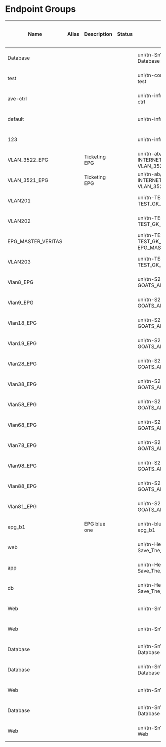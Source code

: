 # Endpoint Groups
| Name | Alias | Description | Status | DN | UID | Annotation | Child Action | Externally Managed By | Local Owner | Monitoring Policy DN | User Domain | Configuration Issues | Configuration State | Exception Tag | Flood On Encapsulation | Forward Control | Has Multicast Source | Is Attribute Based EPG | Is Shared Service Multicast Site EPG | Match T | PC Enforcement Preference | PC Tag | PC Tag Allocation Source | Preference Gr Member | Priority | Scope | Shutdown | Trigger State | TX Id | Modified Timestamp |
| ---- | ----- | ----------- | ------ | -- | --- | ---------- | ------------ | -------------- | ----------- | ---------- | ----------- | -------------------- | ------------------- | ------------- | ---------------------- | --------------- | -------------------- | ---------------------- | ----------------------------------- | ------- | ------------------------- | ------ | ------------------------ | -------------------- | -------- | ----- | -------- | ------------- | ----- | ------------------ |
| Database |  |  |  | uni/tn-SnV/ap-Power_Up/epg-Database | 15374 |  |  |  | local | uni/tn-common/monepg-default | :all: |  | applied |  | disabled |  | no | no | no | AtleastOne | unenforced | 49156 | idmanager | exclude | unspecified | 2850816 | no | triggerable | 8070450532247932791 | 2022-11-17T18:22:50.147+00:00 |
| test |  |  |  | uni/tn-common/ap-default/epg-test | 15374 |  |  |  | local | uni/tn-common/monepg-default | :all: |  | applied |  | disabled |  | no | no | no | AtleastOne | unenforced | 16386 | idmanager | exclude | level3 | 2195456 | no | triggerable | 1729382256910275703 | 2022-11-17T18:56:27.492+00:00 |
| ave-ctrl |  |  |  | uni/tn-infra/ap-ave-ctrl/epg-ave-ctrl | 0 |  |  |  | local | uni/tn-common/monepg-default | all |  | applied |  | disabled |  | no | no | no | AtleastOne | unenforced | 49153 | idmanager | exclude | unspecified | 2293761 | no | triggerable | 5764607523034234882 | 2022-11-17T15:50:04.353+00:00 |
| default |  |  |  | uni/tn-infra/ap-access/epg-default | 0 |  |  |  | local | uni/tn-common/monepg-default | all |  | applied |  | disabled |  | no | no | no | AtleastOne | unenforced | 49154 | idmanager | exclude | unspecified | 16777199 | no | triggerable | 5764607523034234882 | 2022-11-17T15:50:03.855+00:00 |
| 123 |  |  |  | uni/tn-infra/ap-access/epg-123 | 15374 |  |  |  | local | uni/tn-common/monepg-default | :all: |  | applied |  | disabled |  | no | no | no | AtleastOne | unenforced | 49154 | idmanager | exclude | unspecified | 2293761 | no | triggerable | 5764607523034235087 | 2022-11-17T15:52:44.140+00:00 |
| VLAN_3522_EPG |  | Ticketing EPG |  | uni/tn-ab/ap-INTERNET_NAT_shapping_APP/epg-VLAN_3522_EPG | 15374 |  |  |  | local | uni/tn-common/monepg-default | :all: |  | applied |  | disabled |  | no | no | no | AtleastOne | unenforced | 49153 | idmanager | exclude | unspecified | 3047425 | no | triggerable | 14987979559889011060 | 2022-11-17T15:54:12.499+00:00 |
| VLAN_3521_EPG |  | Ticketing EPG |  | uni/tn-ab/ap-INTERNET_NAT_shapping_APP/epg-VLAN_3521_EPG | 15374 |  |  |  | local | uni/tn-common/monepg-default | :all: |  | applied |  | disabled |  | no | no | no | AtleastOne | unenforced | 16388 | idmanager | exclude | unspecified | 3047425 | no | triggerable | 14987979559889011074 | 2022-11-17T15:54:15.679+00:00 |
| VLAN201 |  |  |  | uni/tn-TEST_GK/ap-TEST_GK_VERITAS/epg-VLAN201 | 15374 |  |  |  | local | uni/tn-common/monepg-default | :all: |  | applied |  | disabled |  | no | no | no | AtleastOne | unenforced | 32771 | idmanager | exclude | level3 | 2555904 | no | triggerable | 16140901064495858157 | 2022-11-17T16:03:23.069+00:00 |
| VLAN202 |  |  |  | uni/tn-TEST_GK/ap-TEST_GK_VERITAS/epg-VLAN202 | 15374 |  |  |  | local | uni/tn-common/monepg-default | :all: |  | applied |  | disabled |  | no | no | no | AtleastOne | unenforced | 16388 | idmanager | exclude | level3 | 2555904 | no | triggerable | 16140901064495858157 | 2022-11-17T16:03:23.069+00:00 |
| EPG_MASTER_VERITAS |  |  |  | uni/tn-TEST_GK/ap-TEST_GK_VERITAS/epg-EPG_MASTER_VERITAS | 15374 |  |  |  | local | uni/tn-common/monepg-default | :all: |  | applied |  | disabled |  | no | no | no | AtleastOne | unenforced | 32773 | idmanager | exclude | level3 | 2555904 | no | triggerable | 16140901064495858157 | 2022-11-17T16:03:23.069+00:00 |
| VLAN203 |  |  |  | uni/tn-TEST_GK/ap-TEST_GK_VERITAS/epg-VLAN203 | 15374 |  |  |  | local | uni/tn-common/monepg-default | :all: |  | applied |  | disabled |  | no | no | no | AtleastOne | unenforced | 32772 | idmanager | exclude | level3 | 2555904 | no | triggerable | 16140901064495858157 | 2022-11-17T16:03:23.069+00:00 |
| Vlan8_EPG |  |  |  | uni/tn-S2TBK_HOLDINGS-TN/ap-GOATS_APP/epg-Vlan8_EPG | 15374 |  |  |  | local | uni/tn-common/monepg-default | :all: |  | applied |  | disabled |  | no | no | no | AtleastOne | unenforced | 16390 | idmanager | exclude | unspecified | 2654208 | no | triggerable | 16140901064495858852 | 2022-11-17T16:24:28.261+00:00 |
| Vlan9_EPG |  |  |  | uni/tn-S2TBK_HOLDINGS-TN/ap-GOATS_APP/epg-Vlan9_EPG | 15374 |  |  |  | local | uni/tn-common/monepg-default | :all: |  | applied |  | disabled |  | no | no | no | AtleastOne | unenforced | 49159 | idmanager | exclude | unspecified | 2654208 | no | triggerable | 16140901064495858948 | 2022-11-17T16:27:49.823+00:00 |
| Vlan18_EPG |  |  |  | uni/tn-S2TBK_HOLDINGS-TN/ap-GOATS_APP/epg-Vlan18_EPG | 15374 |  |  |  | local | uni/tn-common/monepg-default | :all: |  | applied |  | disabled |  | no | no | no | AtleastOne | unenforced | 32773 | idmanager | exclude | unspecified | 2654208 | no | triggerable | 16140901064495858954 | 2022-11-17T16:27:51.127+00:00 |
| Vlan19_EPG |  |  |  | uni/tn-S2TBK_HOLDINGS-TN/ap-GOATS_APP/epg-Vlan19_EPG | 15374 |  |  |  | local | uni/tn-common/monepg-default | :all: |  | applied |  | disabled |  | no | no | no | AtleastOne | unenforced | 32774 | idmanager | exclude | unspecified | 2654208 | no | triggerable | 16140901064495858964 | 2022-11-17T16:27:52.370+00:00 |
| Vlan28_EPG |  |  |  | uni/tn-S2TBK_HOLDINGS-TN/ap-GOATS_APP/epg-Vlan28_EPG | 15374 |  |  |  | local | uni/tn-common/monepg-default | :all: |  | applied |  | disabled |  | no | no | no | AtleastOne | unenforced | 16391 | idmanager | exclude | unspecified | 2654208 | no | triggerable | 16140901064495858969 | 2022-11-17T16:27:53.605+00:00 |
| Vlan38_EPG |  |  |  | uni/tn-S2TBK_HOLDINGS-TN/ap-GOATS_APP/epg-Vlan38_EPG | 15374 |  |  |  | local | uni/tn-common/monepg-default | :all: |  | applied |  | disabled |  | no | no | no | AtleastOne | unenforced | 49160 | idmanager | exclude | unspecified | 2654208 | no | triggerable | 16140901064495858977 | 2022-11-17T16:27:54.870+00:00 |
| Vlan58_EPG |  |  |  | uni/tn-S2TBK_HOLDINGS-TN/ap-GOATS_APP/epg-Vlan58_EPG | 15374 |  |  |  | local | uni/tn-common/monepg-default | :all: |  | applied |  | disabled |  | no | no | no | AtleastOne | unenforced | 16392 | idmanager | exclude | unspecified | 2654208 | no | triggerable | 16140901064495858983 | 2022-11-17T16:27:56.088+00:00 |
| Vlan68_EPG |  |  |  | uni/tn-S2TBK_HOLDINGS-TN/ap-GOATS_APP/epg-Vlan68_EPG | 15374 |  |  |  | local | uni/tn-common/monepg-default | :all: |  | applied |  | disabled |  | no | no | no | AtleastOne | unenforced | 32775 | idmanager | exclude | unspecified | 2654208 | no | triggerable | 16140901064495858991 | 2022-11-17T16:27:57.373+00:00 |
| Vlan78_EPG |  |  |  | uni/tn-S2TBK_HOLDINGS-TN/ap-GOATS_APP/epg-Vlan78_EPG | 15374 |  |  |  | local | uni/tn-common/monepg-default | :all: |  | applied |  | disabled |  | no | no | no | AtleastOne | unenforced | 32776 | idmanager | exclude | unspecified | 2654208 | no | triggerable | 16140901064495858999 | 2022-11-17T16:27:58.649+00:00 |
| Vlan98_EPG |  |  |  | uni/tn-S2TBK_HOLDINGS-TN/ap-GOATS_APP/epg-Vlan98_EPG | 15374 |  |  |  | local | uni/tn-common/monepg-default | :all: |  | applied |  | disabled |  | no | no | no | AtleastOne | unenforced | 16393 | idmanager | exclude | unspecified | 2654208 | no | triggerable | 16140901064495859005 | 2022-11-17T16:27:59.891+00:00 |
| Vlan88_EPG |  |  |  | uni/tn-S2TBK_HOLDINGS-TN/ap-GOATS_APP/epg-Vlan88_EPG | 15374 |  |  |  | local | uni/tn-common/monepg-default | :all: |  | applied |  | disabled |  | no | no | no | AtleastOne | unenforced | 49161 | idmanager | exclude | unspecified | 2654208 | no | triggerable | 16140901064495859013 | 2022-11-17T16:28:01.168+00:00 |
| Vlan81_EPG |  |  |  | uni/tn-S2TBK_HOLDINGS-TN/ap-GOATS_APP/epg-Vlan81_EPG | 15374 |  |  |  | local | uni/tn-common/monepg-default | :all: |  | applied |  | disabled |  | no | no | no | AtleastOne | unenforced | 32777 | idmanager | exclude | unspecified | 2654208 | no | triggerable | 16140901064495859021 | 2022-11-17T16:28:02.412+00:00 |
| epg_b1 |  | EPG blue one |  | uni/tn-blue/ap-ap_blue_web/epg-epg_b1 | 15374 |  |  |  | local | uni/tn-common/monepg-default | :all: |  | applied |  | disabled |  | no | no | no | AtleastOne | unenforced | 32771 | idmanager | exclude | unspecified | 2129920 | no | triggerable | 7493989779944507163 | 2022-11-17T16:54:54.083+00:00 |
| web |  |  |  | uni/tn-Heroes/ap-Save_The_Planet/epg-web | 15374 |  |  |  | local | uni/tn-common/monepg-default | :all: |  | applied |  | disabled |  | no | no | no | AtleastOne | unenforced | 49154 | idmanager | exclude | unspecified | 2949120 | no | triggerable | 14411518807585591142 | 2022-11-17T18:22:49.779+00:00 |
| app |  |  |  | uni/tn-Heroes/ap-Save_The_Planet/epg-app | 15374 |  |  |  | local | uni/tn-common/monepg-default | :all: |  | applied |  | disabled |  | no | no | no | AtleastOne | unenforced | 32771 | idmanager | exclude | unspecified | 2949120 | no | triggerable | 14411518807585591142 | 2022-11-17T18:22:49.779+00:00 |
| db |  |  |  | uni/tn-Heroes/ap-Save_The_Planet/epg-db | 15374 |  |  |  | local | uni/tn-common/monepg-default | :all: |  | applied |  | disabled |  | no | no | no | AtleastOne | unenforced | 32772 | idmanager | exclude | unspecified | 2949120 | no | triggerable | 14411518807585591142 | 2022-11-17T18:22:49.779+00:00 |
| Web |  |  |  | uni/tn-SnV/ap-Chaos/epg-Web | 15374 |  |  |  | local | uni/tn-common/monepg-default | :all: |  | applied |  | disabled |  | no | no | no | AtleastOne | unenforced | 16387 | idmanager | exclude | unspecified | 2850816 | no | triggerable | 8070450532247932791 | 2022-11-17T18:22:50.147+00:00 |
| Web |  |  |  | uni/tn-SnV/ap-Rescue/epg-Web | 15374 |  |  |  | local | uni/tn-common/monepg-default | :all: |  | applied |  | disabled |  | no | no | no | AtleastOne | unenforced | 16386 | idmanager | exclude | unspecified | 2850816 | no | triggerable | 8070450532247932791 | 2022-11-17T18:22:50.147+00:00 |
| Database |  |  |  | uni/tn-SnV/ap-Rescue/epg-Database | 15374 |  |  |  | local | uni/tn-common/monepg-default | :all: |  | applied |  | disabled |  | no | no | no | AtleastOne | unenforced | 49155 | idmanager | exclude | unspecified | 2850816 | no | triggerable | 8070450532247932791 | 2022-11-17T18:22:50.147+00:00 |
| Database |  |  |  | uni/tn-SnV/ap-Chaos/epg-Database | 15374 |  |  |  | local | uni/tn-common/monepg-default | :all: |  | applied |  | disabled |  | no | no | no | AtleastOne | unenforced | 32772 | idmanager | exclude | unspecified | 2850816 | no | triggerable | 8070450532247932791 | 2022-11-17T18:22:50.147+00:00 |
| Web |  |  |  | uni/tn-SnV/ap-Power_Up/epg-Web | 15374 |  |  |  | local | uni/tn-common/monepg-default | :all: |  | applied |  | disabled |  | no | no | no | AtleastOne | unenforced | 49157 | idmanager | exclude | unspecified | 2850816 | no | triggerable | 8070450532247932791 | 2022-11-17T18:22:50.147+00:00 |
| Database |  |  |  | uni/tn-SnV/ap-Evolution_X/epg-Database | 15374 |  |  |  | local | uni/tn-common/monepg-default | :all: |  | applied |  | disabled |  | no | no | no | AtleastOne | unenforced | 32770 | idmanager | exclude | unspecified | 2850816 | no | triggerable | 8070450532247932791 | 2022-11-17T18:22:50.147+00:00 |
| Web |  |  |  | uni/tn-SnV/ap-Evolution_X/epg-Web | 15374 |  |  |  | local | uni/tn-common/monepg-default | :all: |  | applied |  | disabled |  | no | no | no | AtleastOne | unenforced | 32771 | idmanager | exclude | unspecified | 2850816 | no | triggerable | 8070450532247932791 | 2022-11-17T18:22:50.147+00:00 |